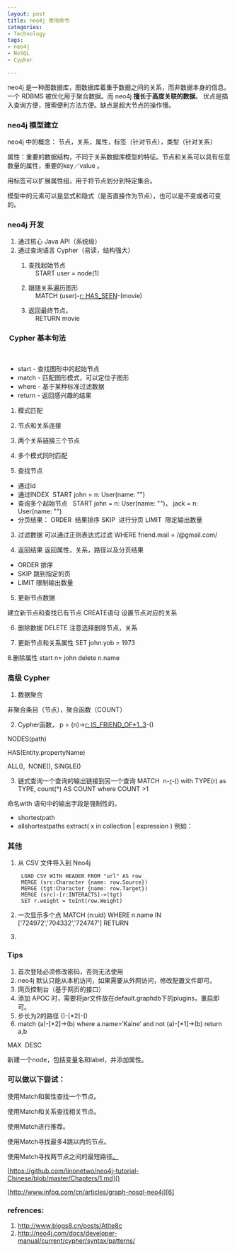 ```yaml
---
layout: post
title: neo4j 常用命令
categories: 
- Technology
tags:
- neo4j
- NoSQL
- Cypher

---
```



neo4j 是一种图数据库，图数据库着重于数据之间的关系，而非数据本身的信息。一个 RDBMS 被优化用于聚合数据。而 neo4j **擅长于高度关联的数据**。 优点是插入查询方便，搜索便利方法方便。缺点是超大节点的操作慢。
 <!--more-->

### neo4j 模型建立

neo4j 中的概念： 节点，关系，属性，标签（针对节点），类型（针对关系） 

属性：重要的数据结构，不同于关系数据库模型的特征。节点和关系可以具有任意数量的属性，重要的key／value 。

用标签可以扩展属性组，用于将节点划分到特定集合。 

模型中的元素可以是显式和隐式（是否直接作为节点），也可以是不变或者可变的。

### neo4j 开发

1. 通过核心 Java API（系统级）
2. 通过查询语言 Cypher（易读，结构强大）
	1. 查找起始节点  
		    START user = node(1)

	2. 跟随关系遍历图形  
		    MATCH (user)-[r: HAS\_SEEN]()-(movie)

	3. 返回最终节点。  
		    RETURN movie

###  Cypher 基本句法
 
+ start - 查找图形中的起始节点 
+ match - 匹配图形模式，可以定位子图形 
+ where - 基于某种标准过滤数据 
+ return - 返回感兴趣的结果 

1. 模式匹配
2. 节点和关系连接 
3. 两个关系链接三个节点 
4. 多个模式同时匹配

2. 查找节点
	       
- 通过id
- 通过INDEX  START john = n: User(name: "")
- 查询多个起始节点   START john = n: User(name: "")， jack = n: User(name: "")
- 分页结果：
	ORDER  结果排序
	SKIP  进行分页
	LIMIT  限定输出数量

3. 过滤数据
	可以通过正则表达式过滤
	WHERE friend.mail = /@gmail.com/

4. 返回结果
	返回属性，关系，路径以及分页结果

- ORDER 排序
- SKIP 跳到指定的页
- LIMIT 限制输出数量


5. 更新节点数据

建立新节点和查找已有节点
CREATE语句 设置节点对应的关系

6. 删除数据
DELETE 注意选择删除节点，关系

7. 更新节点和关系属性
SET john.yob = 1973

8.删除属性
start n= john
delete n.name


### 高级 Cypher

1. 数据聚合

非聚合条目（节点），聚合函数（COUNT）

2. Cypher函数，
p = (n)-\>[r: IS\_FRIEND\_OF\*1..3]()-()

NODES(path)

HAS(Entity.propertyName)

ALL(),  NONE(), SINGLE()

3. 链式查询一个查询的输出链接到另一个查询
MATCH  n-[r]()-()
with TYPE(r) as TYPE, count(\*) AS COUNT
where COUNT \>1

命名with 语句中的输出字段是强制性的。



- shortestpath
- allshortestpaths
 extract( x in collection | expression ) 例如：

### 其他

1. 从 CSV 文件导入到 Neo4j

		LOAD CSV WITH HEADER FROM "url" AS row
		MERGE (src:Character {name: row.Source})
		MERGE (tgt:Character {name: row.Target})
		MERGE (src)-[r:INTERACTS]->(tgt)
		SET r.weight = toInt(row.Weight)

2. 一次显示多个点
		MATCH (n:uid) WHERE n.name IN ['724972','704332','724747'] RETURN
3. 

### Tips

1. 首次登陆必须修改密码，否则无法使用 
2. neo4j 默认只能从本机访问，如果需要从外网访问，修改配置文件即可。 
3. 网页控制台（基于网页的接口）
4. 添加 APOC 时，需要将jar文件放在default.graphdb下的plugins，重启即可。
5. 步长为2的路径 ()-[*2]-()
6.  match (a)-[*2]->(b) where a.name=‘Kaine‘ and not (a)-[*1]->(b) return a,b 

MAX  DESC

新建一个node，包括变量名和label，并添加属性。 

### 可以做以下尝试：
使用Match和属性查找一个节点。 

使用Match和关系查找相关节点。 

使用Match进行推荐。 

使用Match寻找最多4跳以内的节点。 

使用Match寻找两节点之间的最短路径[。]() 

[https://github.com/linonetwo/neo4j-tutorial-Chinese/blob/master/Chapters/1.md]()

[http://www.infoq.com/cn/articles/graph-nosql-neo4j][6]




[6]:	http://www.infoq.com/cn/articles/graph-nosql-neo4j

### refrences:
1. http://www.blogs8.cn/posts/AtIte8c
2. http://neo4j.com/docs/developer-manual/current/cypher/syntax/patterns/
